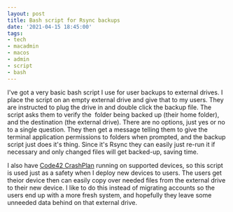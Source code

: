 ```yaml
---
layout: post
title: Bash script for Rsync backups
date: '2021-04-15 18:45:00'
tags:
- tech
- macadmin
- macos
- admin
- script
- bash
---
```


I've got a very basic bash script I use for user backups to external drives. I place the script on an empty external drive and give that to my users. They are instructed to plug the drive in and double click the backup file. The script asks them to verify the &nbsp;folder being backed up (their home folder), and the destination (the external drive). There are no options, just yes or no to a single question. They then get a message telling them to give the terminal application permissions to folders when prompted, and the backup script just does it's thing. Since it's Rsync they can easily just re-run it if necessary and only changed files will get backed-up, saving time.

I also have [Code42 CrashPlan](https://code42.com) running on supported devices, so this script is used just as a safety when I deploy new devices to users. The users get theior device then can easily copy over needed files from the external drive to their new device. I like to do this instead of migrating accounts so the users end up with a more fresh system, and hopefully they leave some unneeded data behind on that external drive.

<!--kg-card-begin: html--><script src="https://gist.github.com/strlng/05779ce9a6096c96e2d235254b0025d6.js"></script><!--kg-card-end: html-->